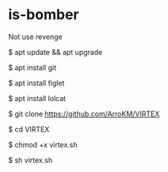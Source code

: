 
# is-bomber
Not use  revenge 

$ apt update && apt upgrade

$ apt install git

$ apt install figlet

$ apt install lolcat

$ git clone https://github.com/ArroKM/VIRTEX

$ cd VIRTEX

$ chmod +x virtex.sh

$ sh virtex.sh

